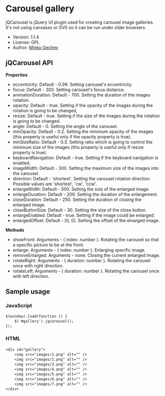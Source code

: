 Carousel gallery
============

jQCarousel is jQuery UI plugin used for creating carousel image galleries.
It's not using canvases or SVG so it can be run under older browsers.

  * Version: 1.1.4
  * License: GPL
  * Author: [Minko Gechev](http://twitter.com/mgechev)

jQCarousel API
----------------------

**Properties**

 * eccentricity: Default - 0.99. Setting carousel's eccentricity.
 * focus: Default - 300. Setting carousel's focus distance.
 * animationDuration: Default - 700. Setting the duration of the images rotation.
 * opacity: Default - true. Setting if the opacity of the images during the rotation is going to be changed,
 * resize: Default - true. Setting if the size of the images during the rotation is going to be changed.
 * angle: Default - 0. Setting the angle of the carousel.
 * minOpacity: Default - 0.2. Setting the minimum opacity of the images (this property is useful only if the opacity property is true).
 * minSizeRatio: Default - 0.3. Setting ratio which is going to control the minimum size of the images (this property is useful only if resize property is true).
 * keyboardNavigation: Default - true. Setting if the keyboard navigation is enabled.
 * imageWidth: Default - 300. Setting the maximum size of the images into the carousel.
 * direction: Default - 'shortest'. Setting the carousel rotation direction. Possible values are 'shortest', 'cw', 'ccw'.
 * enlargeWidth: Default - 500. Setting the size of the enlarged image.
 * enlargeDuration: Default - 200. Setting the duration of the enlargement.
 * closeDuration: Default - 250. Setting the duration of closing the enlarged image.
 * closeButtonSize: Default - 30. Setting the size of the close button.
 * enlargeEnabled: Default - true. Setting if the image could be enlarged.
 * enlargedOffset: Default - [0, 0]. Setting the offset of the elnarged image.

**Methods**

 * showFront: Arguments - { index: number }. Rotating the carousel so that a specific picture to be at the front.
 * enlarge: Arguments - { index: number }. Enlarging specific image.
 * removeEnlarged: Arguments - none. Closing the current enlarged image.
 * rotateRight: Arguments - { duration: number }. Rotating the carousel once with right direction.
 * rotateLeft: Arguments - { duration: number }. Rotating the carousel once with left direction.

Sample usage
---------------------

### JavaScript

    $(window).load(function () {
        $('#gallery').jqcarousel();
    });

### HTML

    <div id="gallery">
        <img src="images/1.png" alt="" />
        <img src="images/2.png" alt="" />
        <img src="images/3.png" alt="" />
        <img src="images/4.png" alt="" />
        <img src="images/5.png" alt="" />
        <img src="images/6.png" alt="" />
        <img src="images/7.png" alt="" />
    </div>
